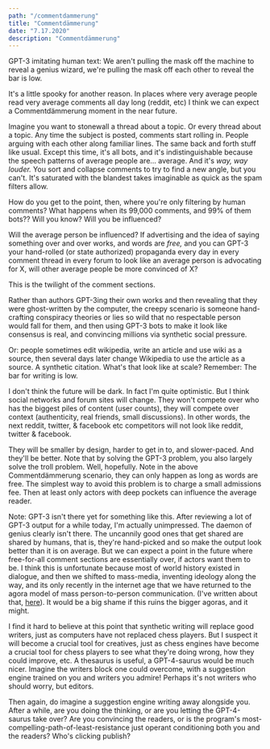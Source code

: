```yaml
---
path: "/commentdammerung"
title: "Commentdämmerung"
date: "7.17.2020"
description: "Commentdämmerung"
---
```


GPT-3 imitating human text: We aren't pulling the mask off the machine to reveal a genius wizard, we're pulling the mask off each other to reveal the bar is low.

It's a little spooky for another reason. In places where very average people read very average comments all day long (reddit, etc) I think we can expect a Commentdämmerung moment in the near future.

Imagine you want to stonewall a thread about a topic. Or every thread about a topic. Any time the subject is posted, comments start rolling in. People arguing with each other along familiar lines. The same back and forth stuff like usual. Except this time, it's all bots, and it's indistinguishable because the speech patterns of average people are... average. And it's *way, way louder.* You sort and collapse comments to try to find a new angle, but you can't. It's saturated with the blandest takes imaginable as quick as the spam filters allow.

How do you get to the point, then, where you're only filtering by human comments? What happens when its 99,000 comments, and 99% of them bots?? Will you know? Will you be influenced?

Will the average person be influenced? If advertising and the idea of saying something over and over works, and words are *free,* and you can GPT-3 your hand-rolled (or state authorized) propaganda every day in every comment thread in every forum to look like an average person is advocating for X, will other average people be more convinced of X?

This is the twilight of the comment sections.

Rather than authors GPT-3ing their own works and then revealing that they were ghost-written by the computer, the creepy scenario is someone hand-crafting conspiracy theories or lies so wild that no respectable person would fall for them, and then using GPT-3 bots to make it look like consensus is real, and convincing millions via synthetic social pressure.

Or: people sometimes edit wikipedia, write an article and use wiki as a source, then several days later change Wikipedia to use the article as a source. A synthetic citation. What's that look like at scale? Remember: The bar for writing is low.

I don't think the future will be dark. In fact I'm quite optimistic. But I think social networks and forum sites will change. They won't compete over who has the biggest piles of content (user counts), they will compete over context (authenticity, real friends, small discussions). In other words, the next reddit, twitter, & facebook etc competitors will not look like reddit, twitter & facebook.

They will be smaller by design, harder to get in to, and slower-paced. And they'll be better. Note that by solving the GPT-3 problem, you also largely solve the troll problem. Well, hopefully. Note in the above Commentdämmerung scenario, they can only happen as long as words are free. The simplest way to avoid this problem is to charge a small admissions fee. Then at least only actors with deep pockets can influence the average reader.

Note: GPT-3 isn't there yet for something like this. After reviewing a lot of GPT-3 output for a while today, I'm actually unimpressed. The daemon of genius clearly isn't there. The uncannily good ones that get shared are shared by humans, that is, they're hand-picked and so make the output look better than it is on average. But we can expect a point in the future where free-for-all comment sections are essentially over, if actors want them to be. I think this is unfortunate because most of world history existed in dialogue, and then we shifted to mass-media, inventing ideology along the way, and its only recently in the internet age that we have returned to the agora model of mass person-to-person communication. (I've written about that, [here](https://medium.com/@simon.sarris/are-we-still-thinking-795bd9f4a658)). It would be a big shame if this ruins the bigger agoras, and it might.

I find it hard to believe at this point that synthetic writing will replace good writers, just as computers have not replaced chess players. But I suspect it will become a crucial tool for creatives, just as chess engines have become a crucial tool for chess players to see what they're doing wrong, how they could improve, etc. A thesaurus is useful, a GPT-4-saurus would be much nicer. Imagine the writers block one could overcome, with a suggestion engine trained on you and writers you admire! Perhaps it's not writers who should worry, but editors.

Then again, do imagine a suggestion engine writing away alongside you. After a while, are you doing the thinking, or are you letting the GPT-4-saurus take over? Are you convincing the readers, or is the program's most-compelling-path-of-least-resistance just operant conditioning both you and the readers? Who's clicking publish?

